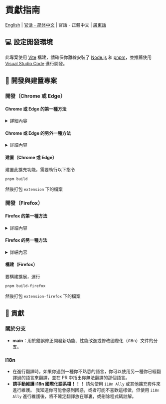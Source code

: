 # 貢獻指南

[English](CONTRIBUTING.md) | [官话 - 简体中文](CONTRIBUTING-cmn_CN.md) | 官話 - 正體中文 | [廣東話](CONTRIBUTING-jyut.md)

## 💻 設定開發環境

此專案使用 [Vite](https://vitejs.dev/) 構建，請確保你離線安裝了 [Node.js](https://nodejs.org/) 和 [pnpm](https://pnpm.io/)，並推薦使用 [Visual Studio Code](https://code.visualstudio.com/) 進行開發。

## 🔧 開發與建置專案

### 開發（Chrome 或 Edge）

#### Chrome 或 Edge 的第一種方法

<details>
 <summary>詳細內容</summary>

1. 執行 pnpm 指令

```bash
# 安裝依賴
pnpm install

# 建立一個用戶的帳戶資料夾，用於擴充功能存儲登入狀態
mkdir web-ext-profile

# 運行專案
pnpm dev

# 打完這條指令之後，會自動開啓一個新的 Chrome 視窗並打開 BiliBili 網站
pnpm start:chromium
```

2. 之後每次修改擴充功能，他都會重新載入內容，你可以透過重新整理頁面來查看變更內容

</details>

#### Chrome 或 Edge 的另外一種方法

<details>
 <summary>詳細內容</summary>

1. 執行 pnpm 指令

```bash
# 安裝依賴
pnpm install

# 運行專案
pnpm dev
```

2. 在地址欄輸入 `chrome://extensions/`（Chrome），`edge://extensions/`（Edge）並按 Enter 鍵

3. 啟用 `開發者模式` 並點擊 `載入解壓縮`

<img width="655" alt="Snipaste_2022-03-27_18-17-04" src="https://user-images.githubusercontent.com/33394391/160276882-13da0484-92c1-47dd-add8-7655c5c2bf1c.png">
<br/>
<img width="655" alt="image" src="https://user-images.githubusercontent.com/33394391/232246901-e3544c16-bde2-480d-b770-ca5242793963.png">

4. 在瀏覽器中載入生成的 `extension/` 資料夾

每次修改後，您需要點選 [Extensions Reloader](https://chromewebstore.google.com/detail/extensions-reloader/fimgfedafeadlieiabdeeaodndnlbhid) 按鈕，然後重新整理頁面，以確保更改生效。

</details>

#### 建置（Chrome 或 Edge）

建置此擴充功能，需要執行以下指令

```bash
pnpm build
```

然後打包 `extension` 下的檔案

### 開發（Firefox）

#### Firefox 的第一種方法

<details>
 <summary>詳細內容</summary>

1. 執行 pnpm 命令

```bash
# 安裝依賴
pnpm install

# 建立一個用戶的帳戶資料夾，用於擴充功能存儲登入狀態
mkdir web-ext-profile

# 運行專案
pnpm dev

# 打完這條指令之後，會自動開啓一個新的 Firefox 視窗並打開 BiliBili 網站
pnpm start:firefox
```

2. 之後每次修改擴充功能，它都會重新加載，你可以透過重新整理頁面來查看變更內容

</details>

#### Firefox 的另一種方法

<details>
 <summary>詳細內容</summary>

1. 執行 pnpm 命令

```bash
# 安裝依賴
pnpm install

# 運行專案
pnpm dev-firefox
```

2. 在瀏覽器中輸入 `about:addons`，點擊 `Extensions` 然後 `Debug Add-ons`

<img width="655" alt="image" src="https://github.com/hakadao/BewlyBewly/assets/33394391/7c49e4ca-2a87-4c56-bc00-3259d6eba128">

3. 然後在瀏覽器中使用 `extension-firefox/` 資料夾載入此擴充功能。

</details>

#### 構建（Firefox）

要構建擴展，運行

```bash
pnpm build-firefox
```

然後打包 `extension-firefox` 下的檔案

## 🤝 貢獻

### 關於分支

- **main**：用於錯誤修正開發新功能、性能改進或修改國際化（i18n）文件的分支。

### I18n

- 在進行翻譯時，如果你遇到一種你不熟悉的語言，你可以使用另一種你已經翻譯過的語言來翻譯，並在 PR 中指出你無法翻譯的那個語言。
- **請手動維護 i18n 國際化語系檔！！！** 請勿使用 `i18n Ally` 或其他擴充套件來進行維護。 我知道你可能會感到困惑，或者可能不喜歡這樣做，但使用 `i18n Ally` 進行維護後，將不確定翻譯放在哪裏，或刪除程式碼註解。
